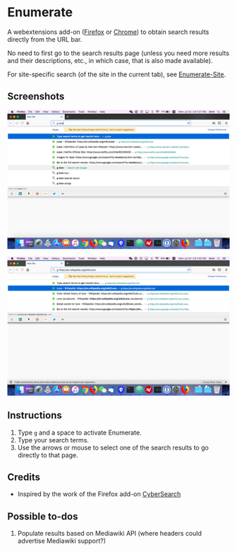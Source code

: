 # Enumerate

A webextensions add-on
([Firefox](https://addons.mozilla.org/en-US/firefox/addon/enumerate/)
or
[Chrome](https://chrome.google.com/webstore/detail/enumerate/ioepadelblgiflhfpilnemfndhmfngpf))
to obtain search results directly from the URL bar.

No need to first go to the search results page (unless you need
more results and their descriptions, etc., in which case, that
is also made available).

For site-specific search (of the site in the current tab), see
[Enumerate-Site](https://github.com/brettz9/enumerate-site).

## Screenshots

![Omnibox search terms](https://raw.githubusercontent.com/brettz9/enumerate/master/screenshots/omnibox-search-terms.png)

![Omnibox selected](https://raw.githubusercontent.com/brettz9/enumerate/master/screenshots/omnibox-selected.png)

## Instructions

1. Type `g` and a space to activate Enumerate.
2. Type your search terms.
3. Use the arrows or mouse to select one of the search results to
    go directly to that page.

## Credits

- Inspired by the work of the Firefox add-on [CyberSearch](http://cybersear.ch/)

## Possible to-dos

1. Populate results based on Mediawiki API (where headers could advertise
    Mediawiki support?)
